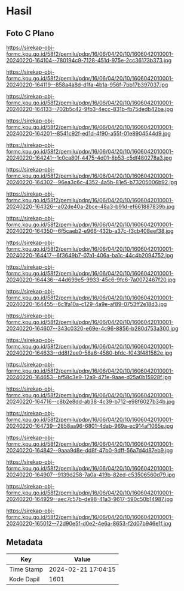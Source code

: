 # Hasil

## Foto C Plano

https://sirekap-obj-formc.kpu.go.id/58f2/pemilu/pdpr/16/06/04/20/10/1606042010001-20240220-164104--780194c9-7128-451d-975e-2cc36173b373.jpg

https://sirekap-obj-formc.kpu.go.id/58f2/pemilu/pdpr/16/06/04/20/10/1606042010001-20240220-164119--858a4a8d-d1fa-4b1a-956f-7bb17b397037.jpg

https://sirekap-obj-formc.kpu.go.id/58f2/pemilu/pdpr/16/06/04/20/10/1606042010001-20240220-164133--702b5c42-9fb3-4ecc-831b-fb75dedb42ba.jpg

https://sirekap-obj-formc.kpu.go.id/58f2/pemilu/pdpr/16/06/04/20/10/1606042010001-20240220-164201--8541c92f-ed1d-4f90-a55f-01e8904544d9.jpg

https://sirekap-obj-formc.kpu.go.id/58f2/pemilu/pdpr/16/06/04/20/10/1606042010001-20240220-164241--1c0ca80f-4475-4d01-8b53-c5df480278a3.jpg

https://sirekap-obj-formc.kpu.go.id/58f2/pemilu/pdpr/16/06/04/20/10/1606042010001-20240220-164302--96ea3c6c-4352-4a5b-81e5-b73205006b92.jpg

https://sirekap-obj-formc.kpu.go.id/58f2/pemilu/pdpr/16/06/04/20/10/1606042010001-20240220-164326--a02de40a-2bce-48a3-b91d-ef661887839b.jpg

https://sirekap-obj-formc.kpu.go.id/58f2/pemilu/pdpr/16/06/04/20/10/1606042010001-20240220-164350--6f5caeb2-e966-432b-a37c-f3cb408eef38.jpg

https://sirekap-obj-formc.kpu.go.id/58f2/pemilu/pdpr/16/06/04/20/10/1606042010001-20240220-164417--6f3649b7-07a1-406a-ba1c-44c4b2094752.jpg

https://sirekap-obj-formc.kpu.go.id/58f2/pemilu/pdpr/16/06/04/20/10/1606042010001-20240220-164436--44d699e5-9933-45c6-9fc6-7a0072467f20.jpg

https://sirekap-obj-formc.kpu.go.id/58f2/pemilu/pdpr/16/06/04/20/10/1606042010001-20240220-164455--6c1fa10a-c129-4a9e-af89-0753ff2e18d3.jpg

https://sirekap-obj-formc.kpu.go.id/58f2/pemilu/pdpr/16/06/04/20/10/1606042010001-20240220-164607--343c0320-e69e-4c96-8856-b280d753a300.jpg

https://sirekap-obj-formc.kpu.go.id/58f2/pemilu/pdpr/16/06/04/20/10/1606042010001-20240220-164633--dd8f2ee0-58a6-4580-bfdc-f043f481582e.jpg

https://sirekap-obj-formc.kpu.go.id/58f2/pemilu/pdpr/16/06/04/20/10/1606042010001-20240220-164653--bf58c3e9-12a9-471e-9aae-d25a0b15928f.jpg

https://sirekap-obj-formc.kpu.go.id/58f2/pemilu/pdpr/16/06/04/20/10/1606042010001-20240220-164716--c8b2e8dd-ab38-4c39-b712-e98f6027b34b.jpg

https://sirekap-obj-formc.kpu.go.id/58f2/pemilu/pdpr/16/06/04/20/10/1606042010001-20240220-164739--2858aa96-6801-4dab-969a-ec914af1065e.jpg

https://sirekap-obj-formc.kpu.go.id/58f2/pemilu/pdpr/16/06/04/20/10/1606042010001-20240220-164842--9aaa9d8e-dd8f-47b0-9dff-56a7d4d87eb9.jpg

https://sirekap-obj-formc.kpu.go.id/58f2/pemilu/pdpr/16/06/04/20/10/1606042010001-20240220-164907--9139d258-7a0a-419b-82ed-c53506560d79.jpg

https://sirekap-obj-formc.kpu.go.id/58f2/pemilu/pdpr/16/06/04/20/10/1606042010001-20240220-164929--aec7c57b-de98-41a3-9617-590c50b14987.jpg

https://sirekap-obj-formc.kpu.go.id/58f2/pemilu/pdpr/16/06/04/20/10/1606042010001-20240220-165012--72d90e5f-d0e2-4e6a-8653-f2d07b946e1f.jpg


## Metadata

| Key        | Value               |
| ---------- | ------------------- |
| Time Stamp | 2024-02-21 17:04:15 |
| Kode Dapil | 1601                |




